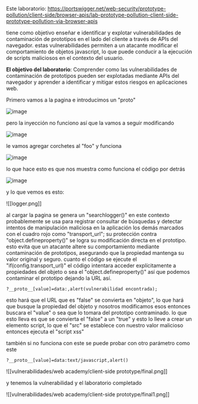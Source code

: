Este laboratorio: https://portswigger.net/web-security/prototype-pollution/client-side/browser-apis/lab-prototype-pollution-client-side-prototype-pollution-via-browser-apis

tiene como objetivo enseñar e identificar y explotar vulnerabilidades de contaminación de prototipos en el lado del cliente a través de APIs del navegador. estas vulnerabilidades permiten a un atacante modificar el comportamiento de objetos javascript, lo que puede conducir a la ejecución de scripts maliciosos en el contexto del usuario. 

**El objetivo del laboratorio**: Comprender como las vulnerabilidades de contaminación de prototipos pueden ser explotadas mediante APIs del navegador y aprender a identificar y mitigar estos riesgos en aplicaciones web.  

Primero vamos a la pagina e introducimos un "proto"

![image](https://github.com/user-attachments/assets/11ec7cd9-0b0e-4403-bc9c-cefa9c1919d7)

pero la inyección no funciono así que la vamos a seguir modificando 

![image](https://github.com/user-attachments/assets/c3408dfb-2c3b-4263-a29c-04d48d3bbf43)

le vamos agregar corchetes al "foo" y funciona

![image](https://github.com/user-attachments/assets/c52ebdf9-207f-490d-811d-09deadbb5646)

lo que hace esto es que nos muestra como funciona el código por detrás

![image](https://github.com/user-attachments/assets/d2a4af8b-2e79-4fc1-a387-ea67be276898)

y lo que vemos es esto: 

![[logger.png]]

al cargar la pagina se genera un "searchlogger()" en este contexto probablemente se usa para registrar consultar de búsquedas y detectar intentos de manipulación maliciosa en la aplicación 
los demás marcados con el cuadro rojo como "transport_url"; su protección contra "object.defineproperty()" se logra su modificación directa en el prototipo. esto evita que un atacante altere su comportamiento mediante contaminación de prototipos, asegurando que la propiedad mantenga su valor original y seguro. cuanto el código se ejecute  el "if(config.transport_url)" el código intentara acceder explícitamente a propiedades del objeto o sea el "object.defineproperty()" así que podemos contaminar el prototipo dejando la URL así. 

    ?__proto__[value]=data:,alert(vulnerabilidad encontrada);

esto hará que el URL que es "false" se convierta en "objeto", lo que hará que busque la propiedad del objeto y nosotros modificamos esos entonces buscara el "value" o sea que lo tomara del prototipo contraminado. lo que esto lleva es que se convierta el "false" a un "true" y esto lo lleve a crear un elemento script, lo que el "src" se establece con nuestro valor malicioso entonces ejecuta el "script xss"

también si no funciona con este se puede probar con otro parámetro como este 

    ?__proto__[value]=data:text/javascript,alert()

![[vulnerabilidades/web academy/client-side prototype/final.png]]

y tenemos la vulnerabilidad y el laboratorio completado

![[vulnerabilidades/web academy/client-side prototype/final1.png]]
